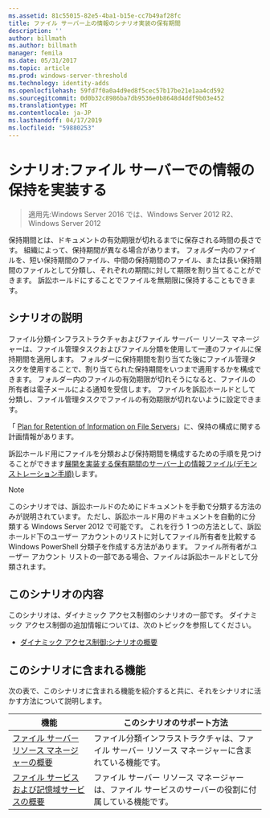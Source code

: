 ```yaml
---
ms.assetid: 81c55015-82e5-4ba1-b15e-cc7b49af28fc
title: ファイル サーバー上の情報のシナリオ実装の保有期間
description: ''
author: billmath
ms.author: billmath
manager: femila
ms.date: 05/31/2017
ms.topic: article
ms.prod: windows-server-threshold
ms.technology: identity-adds
ms.openlocfilehash: 59fd7f0a0a4d9ed8f5cec57b17be21e1aa4cd592
ms.sourcegitcommit: 0d0b32c8986ba7db9536e0b8648d4ddf9b03e452
ms.translationtype: MT
ms.contentlocale: ja-JP
ms.lasthandoff: 04/17/2019
ms.locfileid: "59880253"
---
```

# <a name="scenario-implement-retention-of-information-on-file-servers"></a>シナリオ:ファイル サーバーでの情報の保持を実装する

>適用先:Windows Server 2016 では、Windows Server 2012 R2、Windows Server 2012

保持期間とは、ドキュメントの有効期限が切れるまでに保存される時間の長さです。 組織によって、保持期間が異なる場合があります。 フォルダー内のファイルを、短い保持期間のファイル、中間の保持期間のファイル、または長い保持期間のファイルとして分類し、それぞれの期間に対して期限を割り当てることができます。 訴訟ホールドにすることでファイルを無期限に保持することもできます。  
  
## <a name="BKMK_OVER"></a>シナリオの説明  
ファイル分類インフラストラクチャおよびファイル サーバー リソース マネージャーは、ファイル管理タスクおよびファイル分類を使用して一連のファイルに保持期間を適用します。 フォルダーに保持期間を割り当てた後にファイル管理タスクを使用することで、割り当てられた保持期間をいつまで適用するかを構成できます。 フォルダー内のファイルの有効期限が切れそうになると、ファイルの所有者は電子メールによる通知を受信します。 ファイルを訴訟ホールドとして分類し、ファイル管理タスクでファイルの有効期限が切れないように設定できます。  
  
「 [Plan for Retention of Information on File Servers](assetId:///edf13190-7077-455a-ac01-f534064a9e0c)」に、保持の構成に関する計画情報があります。  
  
訴訟ホールド用にファイルを分類および保持期間を構成するための手順を見つけることができます[展開を実装する保有期間のサーバー上の情報ファイル&#40;デモンストレーション手順&#41;](Deploy-Implementing-Retention-of-Information-on-File-Servers--Demonstration-Steps-.md)します。  
  
> [!NOTE]  
> このシナリオでは、訴訟ホールドのためにドキュメントを手動で分類する方法のみが説明されています。 ただし、訴訟ホールド用のドキュメントを自動的に分類する Windows Server 2012 で可能です。 これを行う 1 つの方法として、訴訟ホールド下のユーザー アカウントのリストに対してファイル所有者を比較する Windows PowerShell 分類子を作成する方法があります。 ファイル所有者がユーザー アカウント リストの一部である場合、ファイルは訴訟ホールドとして分類されます。  
  
## <a name="in-this-scenario"></a>このシナリオの内容  
このシナリオは、ダイナミック アクセス制御のシナリオの一部です。 ダイナミック アクセス制御の追加情報については、次のトピックを参照してください。  
  
-   [ダイナミック アクセス制御:シナリオの概要](Dynamic-Access-Control--Scenario-Overview.md)  
  
## <a name="BKMK_NEW"></a>このシナリオに含まれる機能  
次の表で、このシナリオに含まれる機能を紹介すると共に、それをシナリオに活かす方法について説明します。  
  
|機能|このシナリオのサポート方法|  
|-----------|---------------------------------|  
|[ファイル サーバー リソース マネージャーの概要](https://technet.microsoft.com/library/hh831701.aspx)|ファイル分類インフラストラクチャは、ファイル サーバー リソース マネージャーに含まれている機能です。|  
|[ファイル サービスおよび記憶域サービスの概要](https://technet.microsoft.com/library/hh831487.aspx)|ファイル サーバー リソース マネージャーは、ファイル サービスのサーバーの役割に付属している機能です。|  
  
  


